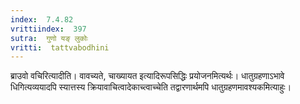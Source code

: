 ```yaml
---
index:  7.4.82
vrittiindex:  397
sutra:  गुणो यङ् लुकोः
vritti:  tattvabodhini 
---
```


ब्राउवो वचिरित्यादीति। वावच्यते, चाख्यायत इत्यादिरूपसिद्धिः प्रयोजनमित्यर्थः। धातुग्रहणाऽभावे धिगित्यव्ययादपि स्यात्तस्य क्रियावाचित्वादेकाच्त्वाच्चेति तद्वारणार्थमपि धातुग्रहणमावश्यकमित्याहुः।

